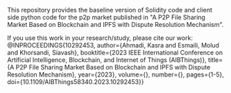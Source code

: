 This repository provides the baseline version of Solidity code and client side python code for the p2p market published in "A P2P File Sharing Market Based on Blockchain and IPFS with Dispute Resolution Mechanism".

If you use this work in your research/study, please cite our work:
@INPROCEEDINGS{10292453,
  author={Ahmadi, Kasra and Esmaili, Molud and Khorsandi, Siavash},
  booktitle={2023 IEEE International Conference on Artificial Intelligence, Blockchain, and Internet of Things (AIBThings)}, 
  title={A P2P File Sharing Market Based on Blockchain and IPFS with Dispute Resolution Mechanism}, 
  year={2023},
  volume={},
  number={},
  pages={1-5},
  doi={10.1109/AIBThings58340.2023.10292453}}
